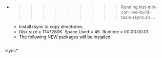 * >>>>>>>>> Running inst-min-con-live-build-tools-rsync.sh ...
  * Install rsync to copy directories.
  * Disk size = 1747280K. Space Used = 4K. Runtime = 00:00:00:01.
  * The following NEW packages will be installed:
  ```bash
rsync*
  ```
